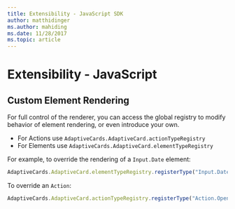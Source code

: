 ```yaml
---
title: Extensibility - JavaScript SDK
author: matthidinger
ms.author: mahiding
ms.date: 11/28/2017
ms.topic: article
---
```


# Extensibility - JavaScript

## Custom Element Rendering

For full control of the renderer, you can access the global registry to modify behavior of element rendering, or even introduce your own.

* For Actions use `AdaptiveCards.AdaptiveCard.actionTypeRegistry` 
* For Elements use `AdaptiveCards.AdaptiveCard.elementTypeRegistry`

For example, to override the rendering of a `Input.Date` element:

```javascript
AdaptiveCards.AdaptiveCard.elementTypeRegistry.registerType("Input.Date", () => { return new DateInput(); }); 
```
To override an `Action`:

```javascript
AdaptiveCards.AdaptiveCard.actionTypeRegistry.registerType("Action.OpenUrl", () => { return new OpenUrlAction(); });  
```



